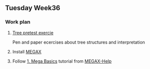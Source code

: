 ## Tuesday Week36

### Work plan

1. [Tree pretest exercie](pretest.pdf)

    Pen and paper ecercises about tree structures and interpretation
  
2. Install [MEGAX](https://www.megasoftware.net)
3. Follow [1. Mega Basics](https://www.megasoftware.net/web_help_10/index.htm#t=Part_I_Getting_Started%2FA_Walk_Through_MEGA%2FMEGA_Basics.htm) tutorial from [MEGAX-Help](https://www.megasoftware.net/web_help_10/index.htm#t=Introduction.htm)
